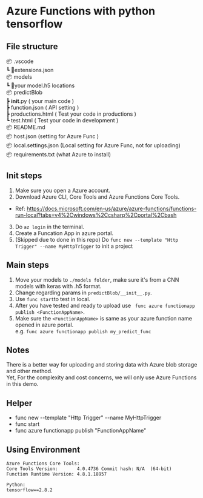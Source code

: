 # Azure Functions with python tensorflow

## File structure  
📦 .vscode  
 ┗ 📜extensions.json     
📦 models  
 ┗ 📜your model.h5 locations    
📦 predictBlob  
 ┣ __init__.py  ( your main code )  
 ┣ function.json  ( API setting )  
 ┣ productions.html ( Test your code in productions )   
 ┗ test.html ( Test your code in development )       
📦 README.md    
📦 host.json (setting for Azure Func )  
📦 local.settings.json (Local setting for Azure Func, not for uploading)  
📦 requirements.txt (what Azure to install)  

## Init steps
1. Make sure you open a Azure account.  
2. Download Azure CLI, Core Tools and Azure Functions Core Tools.   
- Ref: https://docs.microsoft.com/en-us/azure/azure-functions/functions-run-local?tabs=v4%2Cwindows%2Ccsharp%2Cportal%2Cbash    
3. Do ```az login``` in the terminal.    
4. Create a Funcation App in azure portal. 
5. (Skipped due to done in this repo) Do ```func new --template "Http Trigger" --name MyHttpTrigger``` to init a project 

## Main steps
1. Move your models to ```./models folder```, make sure it's from a CNN models with keras with .h5 format.  
2. Change regarding params in ```predictBlob/__init__.py```.  
3. Use ```func start```to test in local.  
4. After you have tested and ready to upload use ``` func azure functionapp publish <FunctionAppName>```.
5. Make sure the ```<FunctionAppName>``` is same as your azure function name opened in azure portal.   
e.g. ``` func azure functionapp publish my_predict_func ```

## Notes
There is a better way for uploading and storing data with Azure blob storage and other method.  
Yet, For the complexity and cost concerns, we will only use Azure Functions in this demo.

## Helper
- func new --template "Http Trigger" --name MyHttpTrigger
- func start
- func azure functionapp publish "FunctionAppName"

## Using Environment
```
Azure Functions Core Tools:
Core Tools Version:       4.0.4736 Commit hash: N/A  (64-bit)
Function Runtime Version: 4.8.1.18957

Python:
tensorflow==2.8.2
```
